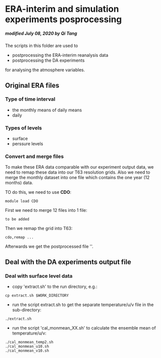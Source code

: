 # ERA-interim and simulation experiments posprocessing

##### modified July 08, 2020 by Qi Tang

The scripts in this folder are used to
 
* postprocessing the ERA-interim reanalysis data
* postprocessing the DA experiments

for analysing the atmosphere variables.
 
## Original ERA files

### Type of time interval

* the monthly means of daily means
* daily

### Types of levels

* surface
* perssure levels

### Convert and merge files

To make these ERA data comparable with our experiment output data, we need to remap these data into our T63 resolution grids. Also we need to merge the monthly dataset into one file which contains the one year (12 months) data.

TO do this, we need to use **CDO**:

```
module load CDO
```  

First we need to merge 12 files into 1 file:

```
to be added
```

Then we remap the grid into T63:

```
cdo,remap ...
```

Afterwards we get the postprocessed file ''.


## Deal with the DA experiments output file

### Deal with surface level data

* copy 'extract.sh' to the run directory, e.g.:

```
cp extract.sh $WORK_DIRECTORY
```
* run the script extract.sh to get the separate temperature/u/v file in the sub-directory:

```
./extract.sh
```

* run the script 'cal_monmean_XX.sh' to calculate the ensemble mean of temperature/u/v:

```
./cal_monmean_temp2.sh
./cal_monmean_u10.sh
./cal_monmean_v10.sh
```


